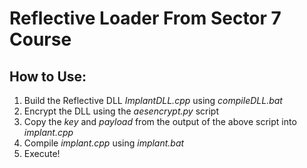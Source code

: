 # **Reflective Loader From Sector 7 Course**

## **How to Use:**

1. Build the Reflective DLL *ImplantDLL.cpp* using *compileDLL.bat*
2. Encrypt the DLL using the *aesencrypt.py* script
3. Copy the *key* and *payload* from the output of the above script into *implant.cpp*
4. Compile *implant.cpp* using *implant.bat*
5. Execute! 
